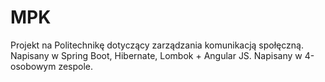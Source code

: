 # MPK
Projekt na Politechnikę dotyczący zarządzania komunikacją społęczną. 
Napisany w Spring Boot, Hibernate, Lombok + Angular JS.
Napisany w 4-osobowym zespole.
